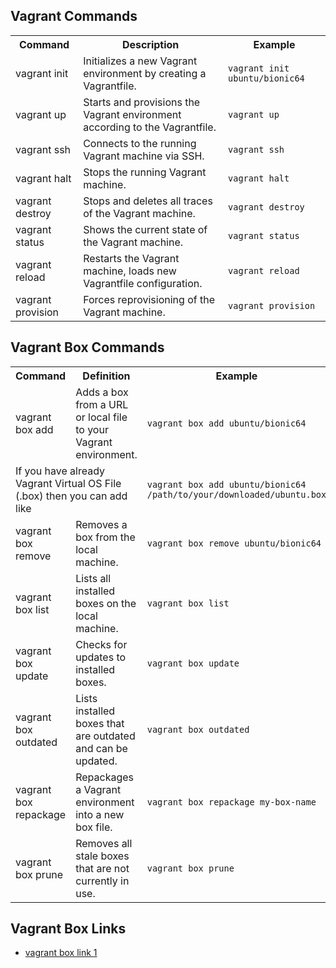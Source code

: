 <!DOCTYPE html>
<html lang="en">
<body>

<div>
  <h2>Vagrant Commands</h2>

  <table>
      <tr>
          <th>Command</th>
          <th>Description</th>
          <th>Example</th>
      </tr>
      <tr>
          <td>vagrant init</td>
          <td>Initializes a new Vagrant environment by creating a Vagrantfile.</td>
          <td><code>vagrant init ubuntu/bionic64</code></td>
      </tr>
      <tr>
          <td>vagrant up</td>
          <td>Starts and provisions the Vagrant environment according to the Vagrantfile.</td>
          <td><code>vagrant up</code></td>
      </tr>
      <tr>
          <td>vagrant ssh</td>
          <td>Connects to the running Vagrant machine via SSH.</td>
          <td><code>vagrant ssh</code></td>
      </tr>
      <tr>
          <td>vagrant halt</td>
          <td>Stops the running Vagrant machine.</td>
          <td><code>vagrant halt</code></td>
      </tr>
      <tr>
          <td>vagrant destroy</td>
          <td>Stops and deletes all traces of the Vagrant machine.</td>
          <td><code>vagrant destroy</code></td>
      </tr>
      <tr>
          <td>vagrant status</td>
          <td>Shows the current state of the Vagrant machine.</td>
          <td><code>vagrant status</code></td>
      </tr>
      <tr>
          <td>vagrant reload</td>
          <td>Restarts the Vagrant machine, loads new Vagrantfile configuration.</td>
          <td><code>vagrant reload</code></td>
      </tr>
      <tr>
          <td>vagrant provision</td>
          <td>Forces reprovisioning of the Vagrant machine.</td>
          <td><code>vagrant provision</code></td>
      </tr>
  </table>
</div>

<div>
  <h2>Vagrant Box Commands</h2>

  <table>
    <tr>
      <th>Command</th>
      <th>Definition</th>
      <th>Example</th>
    </tr>
    <tr>
      <td>vagrant box add</td>
      <td>Adds a box from a URL or local file to your Vagrant environment.</td>
      <td><code>vagrant box add ubuntu/bionic64</code></td>
    </tr>
    <tr>
      <td colspan="2">If you have already Vagrant Virtual OS File (.box) then you can add like</td>
      <td><code>vagrant box add ubuntu/bionic64 /path/to/your/downloaded/ubuntu.box</code></td>
    </tr>
    <tr>
      <td>vagrant box remove</td>
      <td>Removes a box from the local machine.</td>
      <td><code>vagrant box remove ubuntu/bionic64</code></td>
    </tr>
    <tr>
      <td>vagrant box list</td>
      <td>Lists all installed boxes on the local machine.</td>
      <td><code>vagrant box list</code></td>
    </tr>
    <tr>
      <td>vagrant box update</td>
      <td>Checks for updates to installed boxes.</td>
      <td><code>vagrant box update</code></td>
    </tr>
    <tr>
      <td>vagrant box outdated</td>
      <td>Lists installed boxes that are outdated and can be updated.</td>
      <td><code>vagrant box outdated</code></td>
    </tr>
    <tr>
      <td>vagrant box repackage</td>
      <td>Repackages a Vagrant environment into a new box file.</td>
      <td><code>vagrant box repackage my-box-name</code></td>
    </tr>
    <tr>
      <td>vagrant box prune</td>
      <td>Removes all stale boxes that are not currently in use.</td>
      <td><code>vagrant box prune</code></td>
    </tr>
  </table>
</div>
<div>
  <h2>Vagrant Box Links</h2>
  <ul>
    <li><a href="https://portal.cloud.hashicorp.com/vagrant/discover?query=">vagrant box link 1</a></li>
  </ul>
</div>
</body>
</html>

